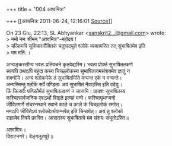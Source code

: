 +++
title = "004 अश्वमित्रः"

+++
[[अश्वमित्रः	2011-06-24, 12:16:01 [Source](https://groups.google.com/g/samskrita/c/-Tq7pGXoyYk)]]



On 23 Giu, 22:13, SL Abhyankar \<[sanskrit2...@gmail.com]()\> wrote:  
\> नमो नमः श्रीमन् "अश्वमित्र"-महोदय !  
\> यत्किमपि सुविचारमौक्तिकं चतुष्पदयुते श्लोके व्यक्तमस्ति तत् सुभाषितमेव इति  
\> मम मतिः ।

अभ्यङ्करसौम्य भवतः प्रतिवचने कृतवेद्यस्मि। भवता प्रोक्ते सुभाषितलक्षणे  
सत्यपि तथाऽपि बहुदा कस्य चिच्छ्लोकस्य सुभाषितत्वमसंशयमेव ज्ञातुं न  
शक्नोमि। अन्यं श्लोकमेके तं सुभाषितमिति मन्यन्त एके न मन्यन्ते।  
अन्यस्मिन्तु श्लोके सर्वे पण्डिताः अयं सुभाषितं नैवाऽस्ति इति वदेयुः।  
किं चित्सर्वैः पण्डितैर्मतं सुभाषितलक्षणं न जानामि। प्रायशः सुभाषितस्य  
कश्चित्सार्वजनिक एवाऽर्थो विद्यते इत्यहं मन्ये। कश्चित्पृथग्जनो  
जीवितमार्गे संचरन्स्थाने स्थाने काले च काले कं चिच्छ्लोकं स्मरेत्।  
ममाऽपि जीवितेऽयं श्लोकोऽर्थवान्भवेत् इति चिन्तयेत्। अयं तु श्लोको  
राज्ञामेव विषये प्रवक्ति। अत्सतस्य सुभाषितत्वे मम संशयः संभूतोऽस्ति॥

अश्वमित्रः।  
विराटनगरे। बेङ्गलूरुपुरे॥  

